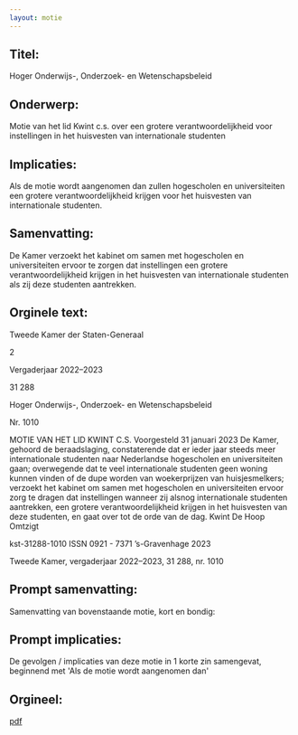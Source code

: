 ```yaml
---
layout: motie
---
```

## Titel:
Hoger Onderwijs-, Onderzoek- en Wetenschapsbeleid
## Onderwerp:
Motie van het lid Kwint c.s. over een grotere verantwoordelijkheid voor instellingen in het huisvesten van internationale studenten 
## Implicaties:

Als de motie wordt aangenomen dan zullen hogescholen en universiteiten een grotere verantwoordelijkheid krijgen voor het huisvesten van internationale studenten.
## Samenvatting:

De Kamer verzoekt het kabinet om samen met hogescholen en universiteiten ervoor te zorgen dat instellingen een grotere verantwoordelijkheid krijgen in het huisvesten van internationale studenten als zij deze studenten aantrekken.
## Orginele text:


Tweede Kamer der Staten-Generaal

2

Vergaderjaar 2022–2023

31 288

Hoger Onderwijs-, Onderzoek- en
Wetenschapsbeleid

Nr. 1010

MOTIE VAN HET LID KWINT C.S.
Voorgesteld 31 januari 2023
De Kamer,
gehoord de beraadslaging,
constaterende dat er ieder jaar steeds meer internationale studenten naar
Nederlandse hogescholen en universiteiten gaan;
overwegende dat te veel internationale studenten geen woning kunnen
vinden of de dupe worden van woekerprijzen van huisjesmelkers;
verzoekt het kabinet om samen met hogescholen en universiteiten ervoor
zorg te dragen dat instellingen wanneer zij alsnog internationale
studenten aantrekken, een grotere verantwoordelijkheid krijgen in het
huisvesten van deze studenten,
en gaat over tot de orde van de dag.
Kwint
De Hoop
Omtzigt

kst-31288-1010
ISSN 0921 - 7371
’s-Gravenhage 2023

Tweede Kamer, vergaderjaar 2022–2023, 31 288, nr. 1010


## Prompt samenvatting:
Samenvatting van bovenstaande motie, kort en bondig:


## Prompt implicaties:
De gevolgen / implicaties van deze motie in 1 korte zin samengevat, beginnend met 'Als de motie wordt aangenomen dan' 

## Orgineel:
[pdf](https://gegevensmagazijn.tweedekamer.nl/OData/v4/2.0/Document(4d6f9289-c4c0-464f-b4ef-4379c906b315)/resource)
